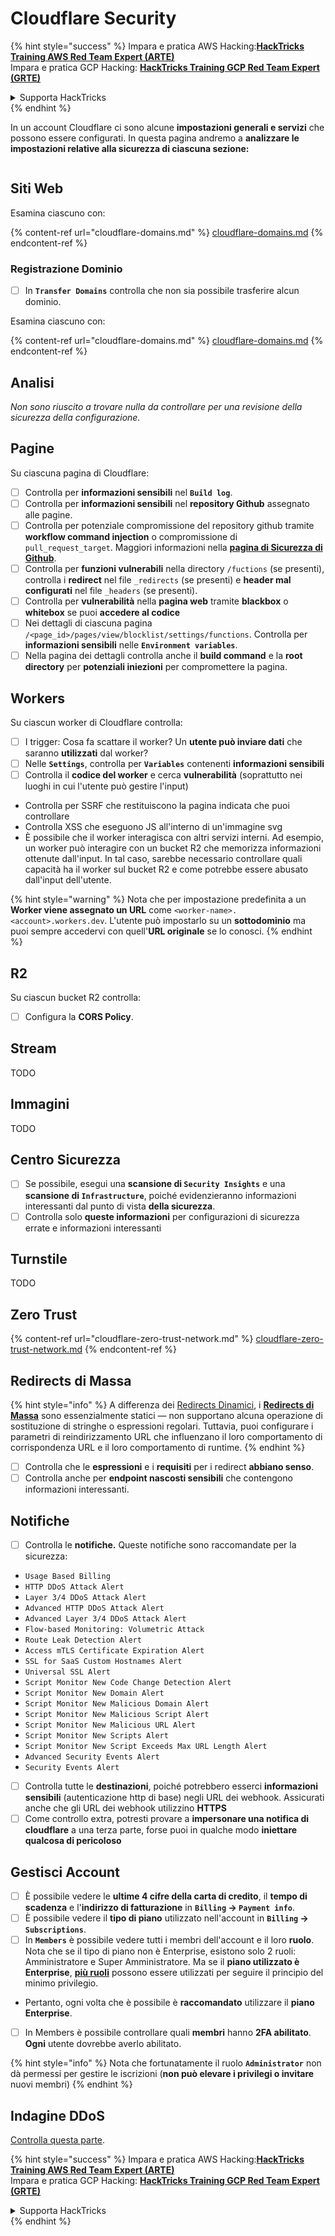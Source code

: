# Cloudflare Security

{% hint style="success" %}
Impara e pratica AWS Hacking:<img src="../../.gitbook/assets/image (1) (1) (1) (1).png" alt="" data-size="line">[**HackTricks Training AWS Red Team Expert (ARTE)**](https://training.hacktricks.xyz/courses/arte)<img src="../../.gitbook/assets/image (1) (1) (1) (1).png" alt="" data-size="line">\
Impara e pratica GCP Hacking: <img src="../../.gitbook/assets/image (2) (1).png" alt="" data-size="line">[**HackTricks Training GCP Red Team Expert (GRTE)**<img src="../../.gitbook/assets/image (2) (1).png" alt="" data-size="line">](https://training.hacktricks.xyz/courses/grte)

<details>

<summary>Supporta HackTricks</summary>

* Controlla i [**piani di abbonamento**](https://github.com/sponsors/carlospolop)!
* **Unisciti al** 💬 [**gruppo Discord**](https://discord.gg/hRep4RUj7f) o al [**gruppo telegram**](https://t.me/peass) o **seguici** su **Twitter** 🐦 [**@hacktricks\_live**](https://twitter.com/hacktricks_live)**.**
* **Condividi trucchi di hacking inviando PR ai** [**HackTricks**](https://github.com/carlospolop/hacktricks) e [**HackTricks Cloud**](https://github.com/carlospolop/hacktricks-cloud) repos di github.

</details>
{% endhint %}

In un account Cloudflare ci sono alcune **impostazioni generali e servizi** che possono essere configurati. In questa pagina andremo a **analizzare le impostazioni relative alla sicurezza di ciascuna sezione:**

<figure><img src="../../.gitbook/assets/image (117).png" alt=""><figcaption></figcaption></figure>

## Siti Web

Esamina ciascuno con:

{% content-ref url="cloudflare-domains.md" %}
[cloudflare-domains.md](cloudflare-domains.md)
{% endcontent-ref %}

### Registrazione Dominio

* [ ] In **`Transfer Domains`** controlla che non sia possibile trasferire alcun dominio.

Esamina ciascuno con:

{% content-ref url="cloudflare-domains.md" %}
[cloudflare-domains.md](cloudflare-domains.md)
{% endcontent-ref %}

## Analisi

_Non sono riuscito a trovare nulla da controllare per una revisione della sicurezza della configurazione._

## Pagine

Su ciascuna pagina di Cloudflare:

* [ ] Controlla per **informazioni sensibili** nel **`Build log`**.
* [ ] Controlla per **informazioni sensibili** nel **repository Github** assegnato alle pagine.
* [ ] Controlla per potenziale compromissione del repository github tramite **workflow command injection** o compromissione di `pull_request_target`. Maggiori informazioni nella [**pagina di Sicurezza di Github**](../github-security/).
* [ ] Controlla per **funzioni vulnerabili** nella directory `/fuctions` (se presenti), controlla i **redirect** nel file `_redirects` (se presenti) e **header mal configurati** nel file `_headers` (se presenti).
* [ ] Controlla per **vulnerabilità** nella **pagina web** tramite **blackbox** o **whitebox** se puoi **accedere al codice**
* [ ] Nei dettagli di ciascuna pagina `/<page_id>/pages/view/blocklist/settings/functions`. Controlla per **informazioni sensibili** nelle **`Environment variables`**.
* [ ] Nella pagina dei dettagli controlla anche il **build command** e la **root directory** per **potenziali iniezioni** per compromettere la pagina.

## **Workers**

Su ciascun worker di Cloudflare controlla:

* [ ] I trigger: Cosa fa scattare il worker? Un **utente può inviare dati** che saranno **utilizzati** dal worker?
* [ ] Nelle **`Settings`**, controlla per **`Variables`** contenenti **informazioni sensibili**
* [ ] Controlla il **codice del worker** e cerca **vulnerabilità** (soprattutto nei luoghi in cui l'utente può gestire l'input)
* Controlla per SSRF che restituiscono la pagina indicata che puoi controllare
* Controlla XSS che eseguono JS all'interno di un'immagine svg
* È possibile che il worker interagisca con altri servizi interni. Ad esempio, un worker può interagire con un bucket R2 che memorizza informazioni ottenute dall'input. In tal caso, sarebbe necessario controllare quali capacità ha il worker sul bucket R2 e come potrebbe essere abusato dall'input dell'utente.

{% hint style="warning" %}
Nota che per impostazione predefinita a un **Worker viene assegnato un URL** come `<worker-name>.<account>.workers.dev`. L'utente può impostarlo su un **sottodominio** ma puoi sempre accedervi con quell'**URL originale** se lo conosci.
{% endhint %}

## R2

Su ciascun bucket R2 controlla:

* [ ] Configura la **CORS Policy**.

## Stream

TODO

## Immagini

TODO

## Centro Sicurezza

* [ ] Se possibile, esegui una **scansione di `Security Insights`** e una **scansione di `Infrastructure`**, poiché evidenzieranno informazioni interessanti dal punto di vista **della sicurezza**.
* [ ] Controlla solo **queste informazioni** per configurazioni di sicurezza errate e informazioni interessanti

## Turnstile

TODO

## **Zero Trust**

{% content-ref url="cloudflare-zero-trust-network.md" %}
[cloudflare-zero-trust-network.md](cloudflare-zero-trust-network.md)
{% endcontent-ref %}

## Redirects di Massa

{% hint style="info" %}
A differenza dei [Redirects Dinamici](https://developers.cloudflare.com/rules/url-forwarding/dynamic-redirects/), i [**Redirects di Massa**](https://developers.cloudflare.com/rules/url-forwarding/bulk-redirects/) sono essenzialmente statici — non supportano alcuna operazione di sostituzione di stringhe o espressioni regolari. Tuttavia, puoi configurare i parametri di reindirizzamento URL che influenzano il loro comportamento di corrispondenza URL e il loro comportamento di runtime.
{% endhint %}

* [ ] Controlla che le **espressioni** e i **requisiti** per i redirect **abbiano senso**.
* [ ] Controlla anche per **endpoint nascosti sensibili** che contengono informazioni interessanti.

## Notifiche

* [ ] Controlla le **notifiche.** Queste notifiche sono raccomandate per la sicurezza:
* `Usage Based Billing`
* `HTTP DDoS Attack Alert`
* `Layer 3/4 DDoS Attack Alert`
* `Advanced HTTP DDoS Attack Alert`
* `Advanced Layer 3/4 DDoS Attack Alert`
* `Flow-based Monitoring: Volumetric Attack`
* `Route Leak Detection Alert`
* `Access mTLS Certificate Expiration Alert`
* `SSL for SaaS Custom Hostnames Alert`
* `Universal SSL Alert`
* `Script Monitor New Code Change Detection Alert`
* `Script Monitor New Domain Alert`
* `Script Monitor New Malicious Domain Alert`
* `Script Monitor New Malicious Script Alert`
* `Script Monitor New Malicious URL Alert`
* `Script Monitor New Scripts Alert`
* `Script Monitor New Script Exceeds Max URL Length Alert`
* `Advanced Security Events Alert`
* `Security Events Alert`
* [ ] Controlla tutte le **destinazioni**, poiché potrebbero esserci **informazioni sensibili** (autenticazione http di base) negli URL dei webhook. Assicurati anche che gli URL dei webhook utilizzino **HTTPS**
* [ ] Come controllo extra, potresti provare a **impersonare una notifica di cloudflare** a una terza parte, forse puoi in qualche modo **iniettare qualcosa di pericoloso**

## Gestisci Account

* [ ] È possibile vedere le **ultime 4 cifre della carta di credito**, il **tempo di scadenza** e l'**indirizzo di fatturazione** in **`Billing` -> `Payment info`**.
* [ ] È possibile vedere il **tipo di piano** utilizzato nell'account in **`Billing` -> `Subscriptions`**.
* [ ] In **`Members`** è possibile vedere tutti i membri dell'account e il loro **ruolo**. Nota che se il tipo di piano non è Enterprise, esistono solo 2 ruoli: Amministratore e Super Amministratore. Ma se il **piano utilizzato è Enterprise**, [**più ruoli**](https://developers.cloudflare.com/fundamentals/account-and-billing/account-setup/account-roles/) possono essere utilizzati per seguire il principio del minimo privilegio.
* Pertanto, ogni volta che è possibile è **raccomandato** utilizzare il **piano Enterprise**.
* [ ] In Members è possibile controllare quali **membri** hanno **2FA abilitato**. **Ogni** utente dovrebbe averlo abilitato.

{% hint style="info" %}
Nota che fortunatamente il ruolo **`Administrator`** non dà permessi per gestire le iscrizioni (**non può elevare i privilegi o invitare** nuovi membri)
{% endhint %}

## Indagine DDoS

[Controlla questa parte](cloudflare-domains.md#cloudflare-ddos-protection).

{% hint style="success" %}
Impara e pratica AWS Hacking:<img src="../../.gitbook/assets/image (1) (1) (1) (1).png" alt="" data-size="line">[**HackTricks Training AWS Red Team Expert (ARTE)**](https://training.hacktricks.xyz/courses/arte)<img src="../../.gitbook/assets/image (1) (1) (1) (1).png" alt="" data-size="line">\
Impara e pratica GCP Hacking: <img src="../../.gitbook/assets/image (2) (1).png" alt="" data-size="line">[**HackTricks Training GCP Red Team Expert (GRTE)**<img src="../../.gitbook/assets/image (2) (1).png" alt="" data-size="line">](https://training.hacktricks.xyz/courses/grte)

<details>

<summary>Supporta HackTricks</summary>

* Controlla i [**piani di abbonamento**](https://github.com/sponsors/carlospolop)!
* **Unisciti al** 💬 [**gruppo Discord**](https://discord.gg/hRep4RUj7f) o al [**gruppo telegram**](https://t.me/peass) o **seguici** su **Twitter** 🐦 [**@hacktricks\_live**](https://twitter.com/hacktricks_live)**.**
* **Condividi trucchi di hacking inviando PR ai** [**HackTricks**](https://github.com/carlospolop/hacktricks) e [**HackTricks Cloud**](https://github.com/carlospolop/hacktricks-cloud) repos di github.

</details>
{% endhint %}
